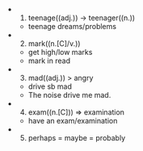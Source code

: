 -
  1. teenage((adj.)) -> teenager((n.))
	- teenage dreams/problems
-
  2. mark((n.[C]/v.))
	- get high/low marks
	- mark in read
-
  3. mad((adj.)) > angry
	- drive sb mad
	- The noise drive me mad.
-
  4. exam((n.[C])) => examination
	- have an exam/examination
-
  5. perhaps = maybe = probably